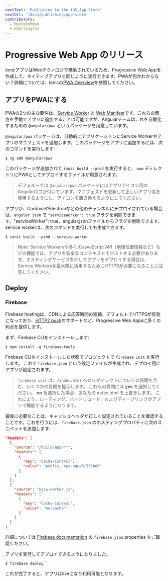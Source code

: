 ```yaml
---
nextText: 'Publishing to the iOS App Store'
nextUrl: '/docs/publishing/app-store'
contributors:
  - MustaRohman
  - mhartington
---
```


# Progressive Web App のリリース

IonicアプリはWebテクノロジで構築されているため、Progressive Web Appを作成して、ネイティブアプリと同じように実行できます。PWAが何かわからない？詳細については、Ionicの<a href="https://ionicframework.com/pwa" target="_blank">PWA Overview</a>を参照してください。

## アプリをPWAにする

PWAの2つの主な要件は、<a href="https://developers.google.com/web/fundamentals/primers/service-workers/" target="_blank">Service Worker</a> と <a href="https://developers.google.com/web/fundamentals/web-app-manifest/" target="_blank">Web Manifest</a>です。これらの両方を手動でアプリに追加することは可能ですが、Angularチームはこれを自動化するための `@angular/pwa` というパッケージを用意しています。

`@angular/pwa` パッケージは、自動的にアプリケーションにService Workerやアプリのマニフェストを追加します。このパッケージをアプリに追加するには、次のコマンドを実行します:

```shell
$ ng add @angular/pwa
```

このパッケージが追加されて `ionic build --prod` を実行すると、 `www` ディレクトリにPWAとしてデプロイするファイルが用意されます。

> デフォルトでは `@angular/pwa` パッケージにはアプリアイコン用のAngularロゴが付いています。マニフェストを更新して正しいアプリ名を使用するようにし、アイコンを置き換えるようにしてください。

アプリが、CordovaやElectronなどの他のチャンネルにデプロイされている場合は、`angular.json` で `"serviceWorker": true` フラグを削除できます。"serviceWorker": true、angular.jsonファイルからフラグを削除できます。service workerは、次のコマンドを実行しても生成できます。

```shell
$ ionic build --prod --service-worker
```

> Note: Service Workersや多くのJavaScript API（地理位置情報など）などの機能では、アプリを安全なコンテキストでホストする必要があります。ホスティングサービスを介してアプリをデプロイする場合は、Service Workersを最大限に活用するためにHTTPSが必要になることに注意してください。

## Deploy

### Firebase

Firebase hostingは、CDNによる応答時間の短縮、デフォルトでHTTPSが有効になっており、[HTTP2 push](https://firebase.googleblog.com/2016/09/http2-comes-to-firebase-hosting.html)のサポートなど、Progressive Web Appsに多くの利点を提供します。

まず、Firebase CLIをインストールします:

```shell
$ npm install -g firebase-tools
```

Firebase CLIをインストールした状態でプロジェクトで `firebase init` を実行します。
これで `firebase.json` という設定ファイルが生成され、デプロイ用にアプリが設定されます。

> `firebase init` は、`/index.html` へのリダイレクトについての質問を含む、いくつかの質問を提示します。
> これらの質問には **yes** を選択してください。 **no** を選択した場合、あなたの index.html を上書きします。
> これにより、ルーティング、ハードリロード、およびディープリンクがアプリで機能するようになります。

最後に必要なことは、キャッシュヘッダが正しく設定されていることを確認することです。これを行うには、`firebase.json` のホスティングプロパティに次のスニペットを追加します:

```json
"headers": [
  {
    "source": "/build/app/**",
    "headers": [
      {
        "key": "Cache-Control",
        "value": "public, max-age=31536000"
      }
    ]
  },
  {
    "source": "ngsw-worker.js",
    "headers": [
      {
        "key": "Cache-Control",
        "value": "no-cache"
      }
    ]
  }
]
```
詳細については [Firebase documentation](https://firebase.google.com/docs/hosting/full-config#section-firebase-json) の `firebase.json` properties をご確認ください。

アプリを実行してデプロイできるようになりました。

```shell
$ firebase deploy
```

これが完了すると、アプリはliveになり利用可能となります。
